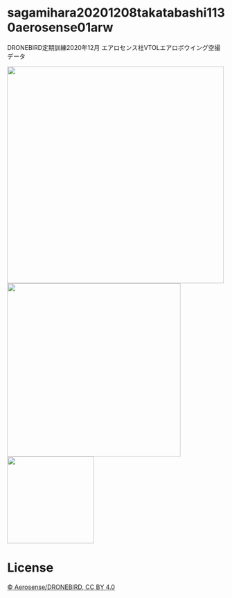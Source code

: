 # sagamihara20201208takatabashi1130aerosense01arw
DRONEBIRD定期訓練2020年12月 エアロセンス社VTOLエアロボウイング空撮データ

<img width="500" src="https://user-images.githubusercontent.com/416977/101583420-d0b6c180-3a1e-11eb-9828-db9ff4f75384.jpeg" />
<img width="400" src="https://user-images.githubusercontent.com/416977/101583889-c9dc7e80-3a1f-11eb-8321-dcf6626e0f0a.jpeg" />
<img width="200" src="https://user-images.githubusercontent.com/416977/101558742-ecac6a00-3a02-11eb-8037-56cf892abdfd.jpeg" />

# License
[© Aerosense/DRONEBIRD, CC BY 4.0](https://github.com/dronebird/sagamihara20201208takatabashi1130aerosense01arw/blob/main/LICENSE)
